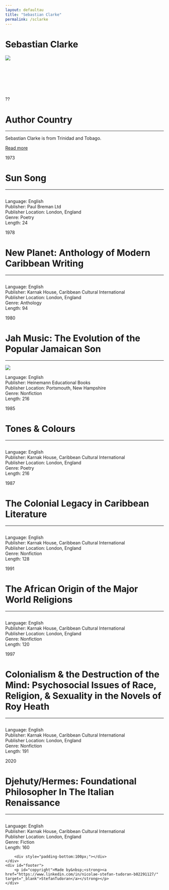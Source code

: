 ```yaml
---
layout: defaultau
title: "Sebastian Clarke"
permalink: /sclarke
---
```

<!-- partial:index.partial.html -->
<div class="content">
    <h1>Sebastian Clarke</h1>
    <div class="quote">
        <div><img src="https://www.bcpires.com/rw_common/plugins/stacks/armadillo/media/sala34web.jpg" class="logo"></div>
    </div>
    <div class="timeline">
        <div style="padding-bottom:100px;"></div>
        <div class="block">
            <div class="date right"><p class="right"> ?? </p></div>
            <div class="dot"></div>
            <div class="left first">
                <h1>Author Country</h1><hr>
            <p>Sebastian Clarke is from Trinidad and Tobago.</p>
                <a href="https://en.wikipedia.org/wiki/Amon_Saba_Saakana" target="_blank">Read more</a>
            </div>
        </div>
        <div class="block">
            <div class="date left"><p class="left">1973</p></div>
            <div class="dot"></div>
            <div class="right">
                <h1>Sun Song</h1><hr>
                <p><img src=""></p>
                <p>
                Language: English<br>
                Publisher: Paul Breman Ltd<br>
                Publisher Location: London, England<br>
                Genre: Poetry<br>
                Length: 24<br>
                </p>
            </div>
        </div>
        <div class="block">
            <div class="date right"><p class="right">1978</p></div>
            <div class="dot"></div>
            <div class="left">
                <h1>New Planet: Anthology of Modern Caribbean Writing</h1><hr>
                <p><img src=""></p>
                <p>
                Language: English<br>
                Publisher: Karnak House, Caribbean Cultural International<br>
                Publisher Location: London, England<br>
                Genre: Anthology<br>
                Length: 94<br>
                </p>
            </div>
        </div>
        <div class="block">
            <div class="date left"><p class="left hide">1980</p></div>
            <div class="dot"></div>
            <div class="right">
                <h1>Jah Music: The Evolution of the Popular Jamaican Son</h1><hr>
                <p><img src="https://soundsoftheuniverse.com/img/QzZlR0xxN1ZvRFlzTnRIbW1ySDlUdz09/the-evolution-of-the-popular-jamaican-song-1983-by-sebastian-clarke-jah-music.jpg"></p>
                <p>Language: English<br>
                Publisher: Heinemann Educational Books<br>
                Publisher Location: Portsmouth, New Hampshire <br>
                Genre: Nonfiction<br>
                Length: 216<br></p>
            </div>
        </div><div class="block">
            <div class="date right"><p class="right hide">1985</p></div>
            <div class="dot"></div>
            <div class="left">
                <h1>Tones & Colours</h1><hr>
                <p><img src=""></p>
                <p>Language: English<br>
                Publisher: Karnak House, Caribbean Cultural International<br>
                Publisher Location: London, England<br>
                Genre: Poetry<br>
                Length: 216<br></p>
            </div>
        </div>
        <div class="block">
            <div class="date left"><p class="left hide">1987</p></div>
            <div class="dot"></div>
            <div class="right">
                <h1>The Colonial Legacy in Caribbean Literature</h1><hr>
                <p><img src=""></p>
                <p>Language: English<br>
                Publisher: Karnak House, Caribbean Cultural International<br>
                Publisher Location: London, England<br>
                Genre: Nonfiction<br>
                Length: 128<br></p>
            </div>
        </div>
        <div class="block">
            <div class="date right"><p class="right hide">1991</p></div>
            <div class="dot"></div>
            <div class="left">
                <h1>The African Origin of the Major World Religions</h1><hr>
                <p><img src=""></p>
                <p>Language: English<br>
                Publisher: Karnak House, Caribbean Cultural International<br>
                Publisher Location: London, England<br>
                Genre: Nonfiction<br>
                Length: 120<br></p>
            </div>
        </div>
		<div class="block">
            <div class="date left"><p class="left hide">1997</p></div>
            <div class="dot"></div>
            <div class="right">
                <h1>Colonialism & the Destruction of the Mind: Psychosocial Issues of Race, Religion, & Sexuality in the Novels of Roy Heath </h1><hr>
                <p><img src=""></p>
                <p>Language: English<br>
                Publisher: Karnak House, Caribbean Cultural International<br>
                Publisher Location: London, England<br>
                Genre: Nonfiction<br>
                Length: 191</p>
            </div>
        </div>
        <div class="block">
            <div class="date right"><p class="right hide">2020</p></div>
            <div class="dot"></div>
            <div class="left">
                <h1>Djehuty/Hermes: Foundational Philosopher In The Italian Renaissance</h1><hr>
                <p><img src=""></p>
                <p>Language: English<br>
                Publisher: Karnak House, Caribbean Cultural International<br>
                Publisher Location: London, England<br>
                Genre: Fiction<br>
                Length: 160<br></p>
            </div>
        </div>

        <div style="padding-bottom:100px;"></div>
    </div>
    <div id="footer">
        <p id="copyright">Made by&nbsp;<strong><a href="https://www.linkedin.com/in/nicolae-stefan-tudoran-b02291127/" target="_blank">StefanTudoran</a></strong></p>
    </div>
</div>
<!-- partial -->
  <script src='https://cdnjs.cloudflare.com/ajax/libs/jquery/3.1.1/jquery.min.js'></script><script  src="assets/js/authorscript.js"></script>
